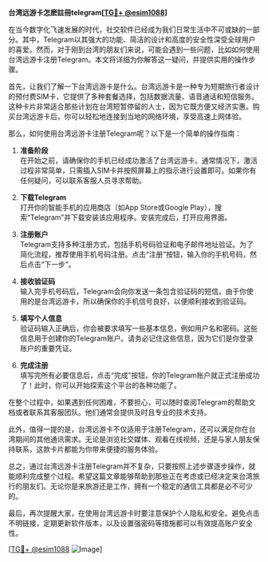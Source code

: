 **台湾远游卡怎麽註冊telegram[[TG💪+ @esim1088](https://t.me/s/esim1088)]**

在当今数字化飞速发展的时代，社交软件已经成为我们日常生活中不可或缺的一部分。其中，Telegram以其强大的功能、简洁的设计和高度的安全性深受全球用户的喜爱。然而，对于刚到台湾的朋友们来说，可能会遇到一些问题，比如如何使用台湾远游卡注册Telegram。本文将详细为你解答这一疑问，并提供实用的操作步骤。

首先，让我们了解一下台湾远游卡是什么。台湾远游卡是一种专为短期旅行者设计的预付费SIM卡，它提供了多种套餐选择，包括数据流量、语音通话和短信服务。这种卡片非常适合那些计划在台湾短暂停留的人士，因为它既方便又经济实惠。购买台湾远游卡后，你可以轻松地连接到当地的网络环境，享受高速上网体验。

那么，如何使用台湾远游卡注册Telegram呢？以下是一个简单的操作指南：

1. **准备阶段**  
   在开始之前，请确保你的手机已经成功激活了台湾远游卡。通常情况下，激活过程非常简单，只需插入SIM卡并按照屏幕上的指示进行设置即可。如果你有任何疑问，可以联系客服人员寻求帮助。

2. **下载Telegram**  
   打开你的智能手机的应用商店（如App Store或Google Play），搜索“Telegram”并下载安装该应用程序。安装完成后，打开应用界面。

3. **注册账户**  
   Telegram支持多种注册方式，包括手机号码验证和电子邮件地址验证。为了简化流程，推荐使用手机号码注册。点击“注册”按钮，输入你的手机号码，然后点击“下一步”。

4. **接收验证码**  
   输入完手机号码后，Telegram会向你发送一条包含验证码的短信。由于你使用的是台湾远游卡，所以确保你的手机信号良好，以便顺利接收到验证码。

5. **填写个人信息**  
   验证码输入正确后，你会被要求填写一些基本信息，例如用户名和密码。这些信息用于创建你的Telegram账户。请务必记住这些信息，因为它们是你登录账户的重要凭证。

6. **完成注册**  
   填写完所有必要信息后，点击“完成”按钮，你的Telegram账户就正式注册成功了！此时，你可以开始探索这个平台的各种功能了。

在整个过程中，如果遇到任何困难，不要担心，可以随时查阅Telegram的帮助文档或者联系其客服团队。他们通常会提供及时且专业的技术支持。

此外，值得一提的是，台湾远游卡不仅适用于注册Telegram，还可以满足你在台湾期间的其他通讯需求。无论是浏览社交媒体、观看在线视频，还是与家人朋友保持联系，这款卡片都能为你带来便捷的服务体验。

总之，通过台湾远游卡注册Telegram并不复杂，只要按照上述步骤逐步操作，就能顺利完成整个过程。希望这篇文章能够帮助到那些正在考虑或已经决定来台湾旅行的朋友们。无论你是来旅游还是工作，拥有一个稳定的通信工具都是必不可少的。

最后，再次提醒大家，在使用台湾远游卡时要注意保护个人隐私和安全。避免点击不明链接，定期更新软件版本，以及设置强密码等措施都可以有效提高账户安全性。

[[TG💪+ @esim1088](https://t.me/s/esim1088) ![Image](https://i.postimg.cc/4NQfJmqS/Snipaste-2025-05-13-00-14-12.png)]